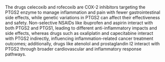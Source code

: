 The drugs celecoxib and rofecoxib are COX-2 inhibitors targeting the PTGS2 enzyme to manage inflammation and pain with fewer gastrointestinal side effects, while genetic variations in PTGS2 can affect their effectiveness and safety. Non-selective NSAIDs like ibuprofen and aspirin interact with both PTGS2 and PTGS1, leading to different anti-inflammatory impacts and side effects, whereas drugs such as oxaliplatin and capecitabine interact with PTGS2 indirectly, influencing inflammation-related cancer treatment outcomes; additionally, drugs like atenolol and prostaglandin I2 interact with PTGS2 through broader cardiovascular and inflammatory response pathways.